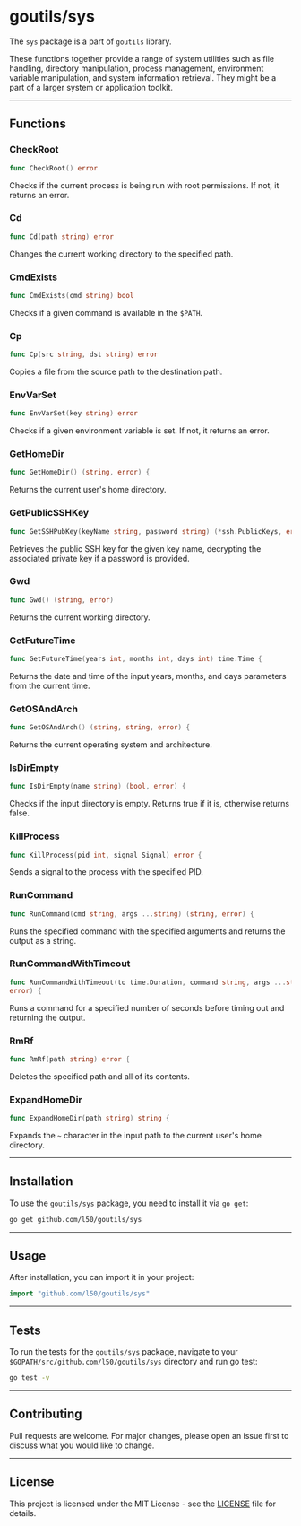 # goutils/sys

The `sys` package is a part of `goutils` library.

These functions together provide a range of system utilities such as file handling,
directory manipulation, process management, environment variable manipulation, and
system information retrieval. They might be a part of a larger system or application
toolkit.

---

## Functions

### CheckRoot

```go
func CheckRoot() error
```

Checks if the current process is being run with root permissions. If not, it returns
an error.

### Cd

```go
func Cd(path string) error
```

Changes the current working directory to the specified path.

### CmdExists

```go
func CmdExists(cmd string) bool
```

Checks if a given command is available in the `$PATH`.

### Cp

```go
func Cp(src string, dst string) error
```

Copies a file from the source path to the destination path.

### EnvVarSet

```go
func EnvVarSet(key string) error
```

Checks if a given environment variable is set. If not, it returns an error.

### GetHomeDir

```go
func GetHomeDir() (string, error) {
```

Returns the current user's home directory.

### GetPublicSSHKey

```go
func GetSSHPubKey(keyName string, password string) (*ssh.PublicKeys, error) {
```

Retrieves the public SSH key for the given key name, decrypting the associated private
key if a password is provided.

### Gwd

```go
func Gwd() (string, error)
```

Returns the current working directory.

### GetFutureTime

```go
func GetFutureTime(years int, months int, days int) time.Time {
```

Returns the date and time of the input years, months, and days parameters from the
current time.

### GetOSAndArch

```go
func GetOSAndArch() (string, string, error) {
```

Returns the current operating system and architecture.

### IsDirEmpty

```go
func IsDirEmpty(name string) (bool, error) {
```

Checks if the input directory is empty. Returns true if it is, otherwise returns
false.

### KillProcess

```go
func KillProcess(pid int, signal Signal) error {
```

Sends a signal to the process with the specified PID.

### RunCommand

```go
func RunCommand(cmd string, args ...string) (string, error) {
```

Runs the specified command with the specified arguments and returns the output as
a string.

### RunCommandWithTimeout

```go
func RunCommandWithTimeout(to time.Duration, command string, args ...string) (string,
error) {
```

Runs a command for a specified number of seconds before timing out and returning
the output.

### RmRf

```go
func RmRf(path string) error {
```

Deletes the specified path and all of its contents.

### ExpandHomeDir

```go
func ExpandHomeDir(path string) string {
```

Expands the `~` character in the input path to the current user's home directory.

---

## Installation

To use the `goutils/sys` package, you need to install it via `go get`:

```bash
go get github.com/l50/goutils/sys
```

---

## Usage

After installation, you can import it in your project:

```go
import "github.com/l50/goutils/sys"
```

---

## Tests

To run the tests for the `goutils/sys` package, navigate to your `$GOPATH/src/github.com/l50/goutils/sys`
directory and run go test:

```bash
go test -v
```

---

## Contributing

Pull requests are welcome. For major changes, please
open an issue first to discuss what you would like to change.

---

## License

This project is licensed under the MIT License - see
the [LICENSE](../LICENSE) file for details.
